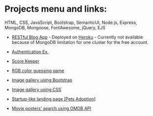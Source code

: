 # Projects menu and links:
HTML, CSS, JavaScript, Bootstrap, SemanticUI, Node.js, Express, MongoDB, Mongoose, FontAwesome, jQuery, EJS


* [RESTful Blog App](https://github.com/UrielYair/web-development-practice/tree/master/RESTful_BlogApp) - Deployed on [Heroku](https://uriel-restful-blogapp.herokuapp.com/) - Currently not available because of MongoDB limitation for one cluster for the free account.

* [Authentication Ex.](https://github.com/UrielYair/web-development-practice/tree/master/Authentication)

* [Score Keeper](https://github.com/UrielYair/web-development-practice/tree/master/Score%20Keeper%20project)

* [RGB color guessing game](https://github.com/UrielYair/web-development-practice/tree/master/color%20game%20project)

* [Image gallery using Bootstrap](https://github.com/UrielYair/web-development-practice/tree/master/image%20gallery%20bootstrap)

* [Image gallery using CSS](https://github.com/UrielYair/web-development-practice/tree/master/image%20gallery%20ex)

* [Startup-like landing page [Pets Adoption]](https://github.com/UrielYair/web-development-practice/tree/master/landing%20page)

* [Movie posters' search using OMDB API](https://github.com/UrielYair/web-development-practice/tree/master/movie_search_app)

